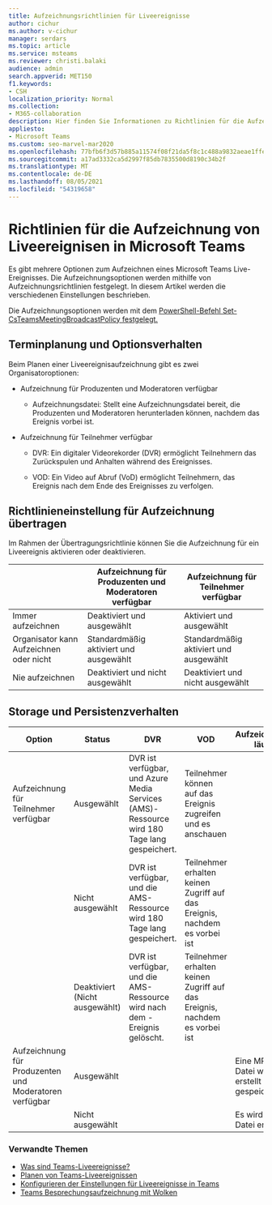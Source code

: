 ```yaml
---
title: Aufzeichnungsrichtlinien für Liveereignisse
author: cichur
ms.author: v-cichur
manager: serdars
ms.topic: article
ms.service: msteams
ms.reviewer: christi.balaki
audience: admin
search.appverid: MET150
f1.keywords:
- CSH
localization_priority: Normal
ms.collection:
- M365-collaboration
description: Hier finden Sie Informationen zu Richtlinien für die Aufzeichnung von Liveereignisen.
appliesto:
- Microsoft Teams
ms.custom: seo-marvel-mar2020
ms.openlocfilehash: 77bfb6f3d57b885a11574f08f21da5f8c1c488a9832aeae1ffe602c4a922d227
ms.sourcegitcommit: a17ad3332ca5d2997f85db7835500d8190c34b2f
ms.translationtype: MT
ms.contentlocale: de-DE
ms.lasthandoff: 08/05/2021
ms.locfileid: "54319658"
---
```

# <a name="live-event-recording-policies-in-microsoft-teams"></a>Richtlinien für die Aufzeichnung von Liveereignisen in Microsoft Teams

Es gibt mehrere Optionen zum Aufzeichnen eines Microsoft Teams Live-Ereignisses. Die Aufzeichnungsoptionen werden mithilfe von Aufzeichnungsrichtlinien festgelegt. In diesem Artikel werden die verschiedenen Einstellungen beschrieben.

Die Aufzeichnungsoptionen werden mit dem [PowerShell-Befehl Set-CsTeamsMeetingBroadcastPolicy festgelegt.](/powershell/module/skype/set-csteamsmeetingbroadcastpolicy)

## <a name="scheduling-and-option-behaviors"></a>Terminplanung und Optionsverhalten

Beim Planen einer Liveereignisaufzeichnung gibt es zwei Organisatoroptionen:

- Aufzeichnung für Produzenten und Moderatoren verfügbar

  - Aufzeichnungsdatei: Stellt eine Aufzeichnungsdatei bereit, die Produzenten und Moderatoren herunterladen können, nachdem das Ereignis vorbei ist.

- Aufzeichnung für Teilnehmer verfügbar

  - DVR: Ein digitaler Videorekorder (DVR) ermöglicht Teilnehmern das Zurückspulen und Anhalten während des Ereignisses.

  - VOD: Ein Video auf Abruf (VoD) ermöglicht Teilnehmern, das Ereignis nach dem Ende des Ereignisses zu verfolgen.

## <a name="broadcast-recording-policy-setting"></a>Richtlinieneinstellung für Aufzeichnung übertragen

Im Rahmen der Übertragungsrichtlinie können Sie die Aufzeichnung für ein Liveereignis aktivieren oder deaktivieren.

| &nbsp;| Aufzeichnung für Produzenten und Moderatoren verfügbar | Aufzeichnung für Teilnehmer verfügbar |
| ------------------------------- | ---------------------------------------------------- | ------------------------------------- |
| Immer aufzeichnen               | Deaktiviert und ausgewählt                                | Aktiviert und ausgewählt         |
| Organisator kann Aufzeichnen oder nicht | Standardmäßig aktiviert und ausgewählt                  | Standardmäßig aktiviert und ausgewählt   |
| Nie aufzeichnen               | Deaktiviert und nicht ausgewählt                            | Deaktiviert und nicht ausgewählt      |

## <a name="storage-and-persistence-behavior"></a>Storage und Persistenzverhalten

| Option                                       | Status   | DVR                                                   | VOD                                                     | Aufzeichnung läuft                |
| ------------------------------------------------ | ------------ | --------------------------------------------------------- | ----------------------------------------------------------- | ---------------------------- |
| Aufzeichnung für Teilnehmer verfügbar | Ausgewählt     | DVR ist verfügbar, und Azure Media Services (AMS)-Ressource wird 180 Tage lang gespeichert. | Teilnehmer können auf das Ereignis zugreifen und es anschauen                     |                              |
|                                                  | Nicht ausgewählt | DVR ist verfügbar, und die AMS-Ressource wird 180 Tage lang gespeichert. | Teilnehmer erhalten keinen Zugriff auf das Ereignis, nachdem es vorbei ist |                              |
||Deaktiviert (Nicht ausgewählt)|DVR ist verfügbar, und die AMS-Ressource wird nach dem -Ereignis gelöscht.|Teilnehmer erhalten keinen Zugriff auf das Ereignis, nachdem es vorbei ist||
| Aufzeichnung für Produzenten und Moderatoren verfügbar | Ausgewählt     |                                                           |                                                             | Eine MP4-Datei wird erstellt und gespeichert. |
|                                                  | Nicht ausgewählt |                                                           |                                                             | Es wird keine Datei erstellt           |

### <a name="related-topics"></a>Verwandte Themen

- [Was sind Teams-Liveereignisse?](what-are-teams-live-events.md)
- [Planen von Teams-Liveereignissen](plan-for-teams-live-events.md)
- [Konfigurieren der Einstellungen für Liveereignisse in Teams](configure-teams-live-events.md)
- [Teams Besprechungsaufzeichnung mit Wolken](../cloud-recording.md)
